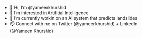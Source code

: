 - 👋 Hi, I’m @yameenkhurshid
- 👀 I’m interested in Artifitial Intelligence
- 🌱 I’m currently workin on an AI system that predicts landslides
- 📫 Connect with me on Twitter (@yameenkhurshid) + LinkedIn (@Yameen Khurshid)

<!---
yameenkhurshid/yameenkhurshid is a ✨ special ✨ repository because its `README.md` (this file) appears on your GitHub profile.
You can click the Preview link to take a look at your changes.
--->

